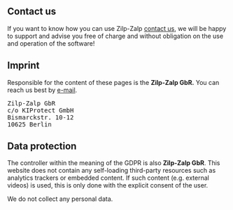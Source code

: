 ## Contact us

If you want to know how you can use Zilp-Zalp [contact us](mailto:kontakt@zilpzalp.eu), we will be happy to support and advise you free of charge and without obligation on the use and operation of the software!

## Imprint

Responsible for the content of these pages is the <strong>Zilp-Zalp GbR.</strong> You can reach us best by [e-mail](mailto:kontakt@zilpzalp.eu).

<pre>
Zilp-Zalp GbR
c/o KIProtect GmbH
Bismarckstr. 10-12
10625 Berlin
</pre>

## Data protection

The controller within the meaning of the GDPR is also <strong>Zilp-Zalp GbR</strong>. This website does not contain any self-loading third-party resources such as analytics trackers or embedded content. If such content (e.g. external videos) is used, this is only done with the explicit consent of the user.

We do not collect any personal data.

